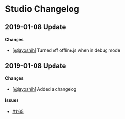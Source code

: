 # Studio Changelog

## 2019-01-08 Update
#### Changes
* [[@jayoshih](https://github.com/jayoshih)] Turned off offline.js when in debug mode


## 2019-01-08 Update
#### Changes
* [[@jayoshih](https://github.com/jayoshih)] Added a changelog

#### Issues
* [#1165](https://github.com/learningequality/studio/issues/1165)

